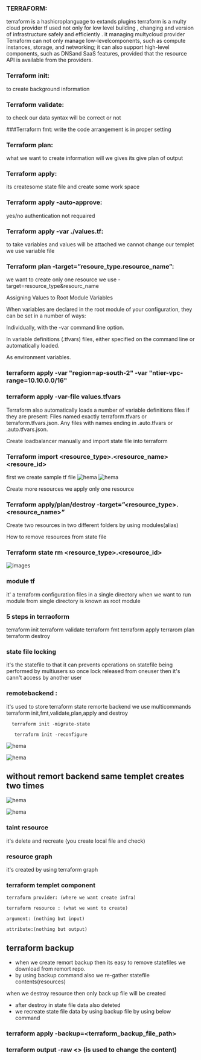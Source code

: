 ### TERRAFORM:
 terraform is a hashicroplanguage to extands plugins
 terraform is a multy cloud provider
 tf used not only for low level  building , changing and version of infrastructure safely  and efficiently .
 it managing multycloud provider
 Terraform  can  not  only  manage low-levelcomponents,  such  as compute  instances, storage,  and networking; it can also support high-level components, such as DNSand SaaS features, provided that the resource API is available from the providers.


### Terraform  init: 
to create background information

### Terraform validate: 
to check our data syntax will be correct or not

###Terraform fmt: 
write the code  arrangement is in proper setting 

### Terraform plan:
 what we want to create information will we gives its give plan of output

### Terraform apply: 
its createsome state file and create some work space

### Terraform apply -auto-approve: 
yes/no authentication not requaired

### Terraform apply -var ./values.tf:
  to take variables and values will be 
 attached we cannot change our templet we use variable file

  ### Terraform plan -target=”resoure_type.resource_name”: 
   we want to create only one resource we use -target=resource_type&resourc_name

Assigning Values to Root Module Variables

When variables are declared in the root module of your configuration, they can be set in a number of ways:

Individually, with the -var command line option.

In variable definitions (.tfvars) files, either specified on the command line or automatically loaded.

As environment variables.

 ### terraform apply -var "region=ap-south-2" -var "ntier-vpc-range=10.10.0.0/16"

### terraform apply -var-file values.tfvars

Terraform also automatically loads a number of variable definitions files if they are present: Files named exactly terraform.tfvars or terraform.tfvars.json. Any files with names ending in .auto.tfvars or .auto.tfvars.json.

  Create loadbalancer manually and import state file into terraform

### Terraform import <resource_type>.<resource_name> <resoure_id>
first we create sample tf file 
![hema](./images/3.png)
![hema](./images/2.png)



Create more resources we apply only one resource 

### Terraform apply/plan/destroy -target=”<resource_type>.<resource_name>” 

Create  two resources in two different folders by using modules(alias)

How to remove resources from state file

### Terraform state rm <resource_type>.<resource_id>

![images](./Images/1.png)

### module tf

 it' a terraform configuration files in a single directory when we want to run module from single directory is known as root module

 ### 5 steps in terraoform

 terraform init
 terraform validate
  terraform fmt
 terraform apply
terrarom plan
terraform destroy

### state file locking
it's the statefile 
to that it can prevents operations on statefile being performed by multiusers so once lock released from oneuser then it's cann't access by another user

### remotebackend :

 it's used to store terraform state remorte backend we use multicommands
  terraform init,fmt,validate,plan,apply and destroy


      terraform init -migrate-state

       terraform init -reconfigure

![hema](./Images/backend-1.png)

![hema](./Images/backend1.png)

## without remort backend same templet creates two times 

![hema](./Images/with-out.png)

![hema](./Images/without-2.png)

  ### taint resource

  it's delete and recreate (you create local file and check)

### resource graph

it's created by using terraform graph 

### terraform templet component

    terraform provider: (where we want create infra)

    terraform resource : (what we want to create)

    argument: (nothing but input)

    attribute:(nothing but output)

## terraform backup
* when we create remort backup then its easy to remove statefiles we download from remort repo.
* by using backup command also we re-gather statefile contents(resources)







when we destroy resource then only back up file will be created

* after destroy  in state file data also deteted
* we recreate state file data by using backup file by using below command

### terraform apply -backup=<terraform_backup_file_path>


### terraform output -raw <> (is used to change the content)  
